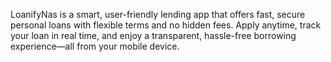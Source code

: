 LoanifyNas is a smart, user-friendly lending app that offers fast, secure personal loans with flexible terms and no hidden fees. Apply anytime, track your loan in real time, and enjoy a transparent, hassle-free borrowing experience—all from your mobile device.